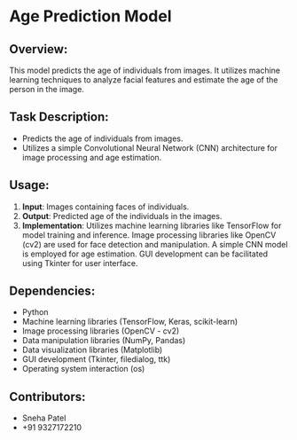 # Age Prediction Model

## Overview:
This model predicts the age of individuals from images. It utilizes machine learning techniques to analyze facial features and estimate the age of the person in the image.

## Task Description:
- Predicts the age of individuals from images.
- Utilizes a simple Convolutional Neural Network (CNN) architecture for image processing and age estimation.

## Usage:
1. **Input**: Images containing faces of individuals.
2. **Output**: Predicted age of the individuals in the images.
3. **Implementation**: Utilizes machine learning libraries like TensorFlow for model training and inference. Image processing libraries like OpenCV (cv2) are used for face detection and manipulation. A simple CNN model is employed for age estimation. GUI development can be facilitated using Tkinter for user interface.

## Dependencies:
- Python
- Machine learning libraries (TensorFlow, Keras, scikit-learn)
- Image processing libraries (OpenCV - cv2)
- Data manipulation libraries (NumPy, Pandas)
- Data visualization libraries (Matplotlib)
- GUI development (Tkinter, filedialog, ttk)
- Operating system interaction (os)

## Contributors:
- Sneha Patel
- +91 9327172210
